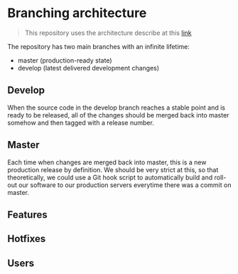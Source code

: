 Branching architecture
======

> This repository uses the architecture describe at this [link](http://nvie.com/posts/a-successful-git-branching-model/)

The repository has two main branches with an infinite lifetime:
 * master (production-ready state)
 * develop (latest delivered development changes)


## Develop

When the source code in the develop branch reaches a stable point and is ready to be released, all of the changes should be merged back into master somehow and then tagged with a release number.


## Master

Each time when changes are merged back into master, this is a new production release by definition. We should be very strict at this, so that theoretically, we could use a Git hook script to automatically build and roll-out our software to our production servers everytime there was a commit on master.

## Features

## Hotfixes

## Users